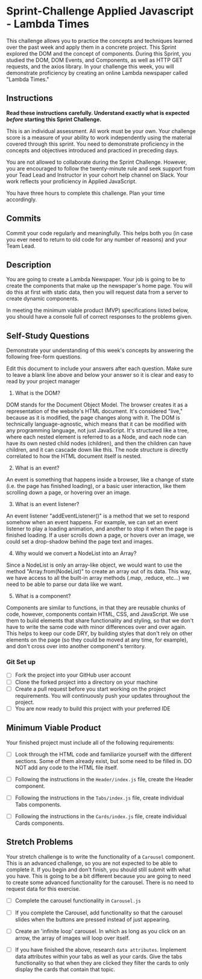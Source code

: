# Sprint-Challenge Applied Javascript - Lambda Times

This challenge allows you to practice the concepts and techniques learned over the past week and apply them in a concrete project. This Sprint explored the DOM and the concept of components. During this Sprint, you studied the DOM, DOM Events, and Components, as well as HTTP GET requests, and the axios library. In your challenge this week, you will demonstrate proficiency by creating an online Lambda newspaper called "Lambda Times."

## Instructions

**Read these instructions carefully. Understand exactly what is expected _before_ starting this Sprint Challenge.**

This is an individual assessment. All work must be your own. Your challenge score is a measure of your ability to work independently using the material covered through this sprint. You need to demonstrate proficiency in the concepts and objectives introduced and practiced in preceding days.

You are not allowed to collaborate during the Sprint Challenge. However, you are encouraged to follow the twenty-minute rule and seek support from your Tead Lead and Instructor in your cohort help channel on Slack. Your work reflects your proficiency in Applied JavaScript.

You have three hours to complete this challenge. Plan your time accordingly.

## Commits

Commit your code regularly and meaningfully. This helps both you (in case you ever need to return to old code for any number of reasons) and your Team Lead.

## Description

You are going to create a Lambda Newspaper. Your job is going to be to create the components that make up the newspaper's home page. You will do this at first with static data, then you will request data from a server to create dynamic components.

In meeting the minimum viable product (MVP) specifications listed below, you should have a console full of correct responses to the problems given.

## Self-Study Questions

Demonstrate your understanding of this week's concepts by answering the following free-form questions.

Edit this document to include your answers after each question. Make sure to leave a blank line above and below your answer so it is clear and easy to read by your project manager

1. What is the DOM?

DOM stands for the Document Object Model. The browser creates it as a representation of the website's HTML document. It's considered "live," because as it is modified, the page changes along with it. The DOM is technically language-agnostic, which means that it can be modified with any programming language, not just JavaScript. It's structured like a tree, where each nested element is referred to as a Node, and each node can have its own nested child nodes (children), and then the children can have children, and it can cascade down like this. The node structure is directly correlated to how the HTML document itself is nested. 

2. What is an event?

An event is something that happens inside a browser, like a change of state (i.e. the page has finished loading), or a basic user interaction, like them scrolling down a page, or hovering over an image. 

3. What is an event listener?

An event listener "addEventListener()" is a method that we set to respond somehow when an event happens. For example, we can set an event listener to play a loading animation, and another to stop it when the page is finished loading. If a user scrolls down a page, or hovers over an image, we could set a drop-shadow behind the page text and images. 

4. Why would we convert a NodeList into an Array?

Since a NodeList is only an array-like object, we would want to use the method "Array.from(NodeList)" to create an array out of its data. This way, we have access to all the built-in array methods (.map, .reduce, etc...) we need to be able to parse our data like we want. 

5. What is a component?

Components are similar to functions, in that they are reusable chunks of code, however, components contain HTML, CSS, and JavaScript. We use them to build elements that share functionality and styling, so that we don't have to write the same code with minor differences over and over again. This helps to keep our code DRY, by building styles that don't rely on other elements on the page (so they could be moved at any time, for example), and don't cross over into another component's territory. 


### Git Set up

* [ ] Fork the project into your GitHub user account
* [ ] Clone the forked project into a directory on your machine
* [ ] Create a pull request before you start working on the project requirements.  You will continuously push your updates throughout the project.
* [ ] You are now ready to build this project with your preferred IDE

## Minimum Viable Product

Your finished project must include all of the following requirements:

* [ ] Look through the HTML code and familiarize yourself with the different sections. Some of them already exist, but some need to be filled in. DO NOT add any code to the HTML file itself.

* [ ] Following the instructions in the `Header/index.js` file, create the Header component. 

* [ ] Following the instructions in the `Tabs/index.js` file, create individual Tabs components.

* [ ] Following the instructions in the `Cards/index.js` file, create individual Cards components.

## Stretch Problems

Your stretch challenge is to write the functionality of a `Carousel` component. This is an advanced challenge, so you are not expected to be able to complete it. If you begin and don't finish, you should still submit with what you have. This is going to be a bit different because you are going to need to create some advanced functionality for the carousel. There is no need to request data for this exercise.

* [ ] Complete the carousel functionality in `Carousel.js`

* [ ] If you complete the Carousel, add functionality so that the carousel slides when the buttons are pressed instead of just appearing.

* [ ] Create an 'infinite loop' carousel. In which as long as you click on an arrow, the array of images will loop over itself.

* [ ] If you have finished the above, research `data attributes`. Implement data attributes within your tabs as well as your cards. Give the tabs functionality so that when they are clicked they filter the cards to only display the cards that contain that topic.
